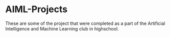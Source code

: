 # AIML-Projects
These are some of the project that were completed as a part of the Artificial Intelligence and Machine Learning club in highschool.
